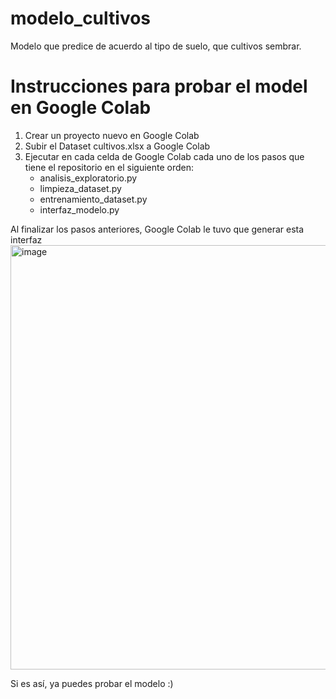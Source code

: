 # modelo_cultivos
Modelo que predice de acuerdo al tipo de suelo, que cultivos sembrar.

# Instrucciones para probar el model en Google Colab

1. Crear un proyecto nuevo en Google Colab
2. Subir el Dataset cultivos.xlsx a Google Colab
3. Ejecutar en cada celda de Google Colab cada uno de los pasos que tiene el repositorio en el siguiente orden:
     - analisis_exploratorio.py
     - limpieza_dataset.py
     - entrenamiento_dataset.py
     - interfaz_modelo.py

Al finalizar los pasos anteriores, Google Colab le tuvo que generar esta interfaz
<img width="1356" height="679" alt="image" src="https://github.com/user-attachments/assets/ed32f13f-04c4-43c4-96f1-8f01f2f6f3fa" />

Si es así, ya puedes probar el modelo :)


